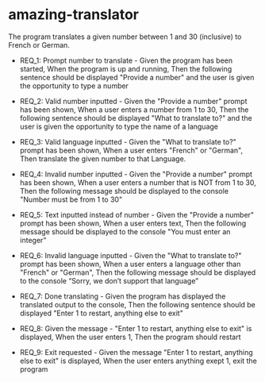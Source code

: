 # amazing-translator
The program translates a given number between 1 and 30 (inclusive) to French or German.

* REQ_1: Prompt number to translate - Given the program has been started, When the program is up and running, Then the following sentence should be displayed "Provide a number" and the user is given the opportunity to type a number

* REQ_2: Valid number inputted - Given the "Provide a number" prompt has been shown, When a user enters a number from 1 to 30, Then the following sentence should be displayed "What to translate to?" and the user is given the opportunity to type the name of a language

* REQ_3: Valid language inputted - Given the "What to translate to?" prompt has been shown, When a user enters "French" or "German", Then translate the given number to that Language.

* REQ_4: Invalid number inputted - Given the "Provide a number" prompt has been shown, When a user enters a number that is NOT from 1 to 30, Then the following message should be displayed to the console "Number must be from 1 to 30"

* REQ_5: Text inputted instead of number - Given the "Provide a number" prompt has been shown, When a user enters text, Then the following message should be displayed to the console "You must enter an integer”

* REQ_6: Invalid language inputted - Given the "What to translate to?" prompt has been shown, When a user enters a language other than "French" or "German", Then the following message should be displayed to the console “Sorry, we don’t support that language”

* REQ_7: Done translating - Given the program has displayed the translated output to the console, Then the following sentence should be displayed "Enter 1 to restart, anything else to exit"

* REQ_8: Given the message - "Enter 1 to restart, anything else to exit" is displayed, When the user enters 1, Then the program should restart

* REQ_9: Exit requested - Given the message "Enter 1 to restart, anything else to exit" is displayed, When the user enters anything exept 1, exit the program
